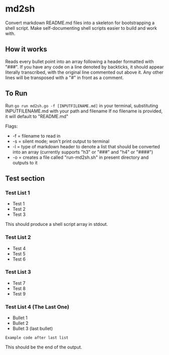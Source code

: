 # md2sh
Convert markdown README.md files into a skeleton for bootstrapping a shell script. Make self-documenting shell scripts easier to build and work with.

## How it works
Reads every bullet point into an array following a header formatted with "###".
If you have any code on a line denoted by backticks, it should appear literally transcribed, with the original line commented out above it.
Any other lines will be transposed with a "#" in front as a comment.

## To Run
Run `go run md2sh.go -f [INPUTFILENAME.md]` in your terminal, substituting INPUTFILENAME.md with your path and filename
If no filename is provided, it will default to "README.md"

Flags:
* -f = filename to read in
* -s = silent mode; won't print output to terminal
* -l = type of markdown header to denote a list that should be converted into an array (currently supports "h3" or "###" and "h4" or "####")
* -o = creates a file called "run-md2sh.sh" in present directory and outputs to it 

## Test section

### Test List 1
* Test 1
* Test 2
* Test 3

This should produce a shell script array in stdout.

### Test List 2
- Test 4
- Test 5
- Test 6

### Test List 3
+ Test 7
+ Test 8
+ Test 9

### Test List 4 (The Last One)
* Bullet 1
* Bullet 2
* Bullet 3 (last bullet)

`Example code after last list`

This should be the end of the output.
